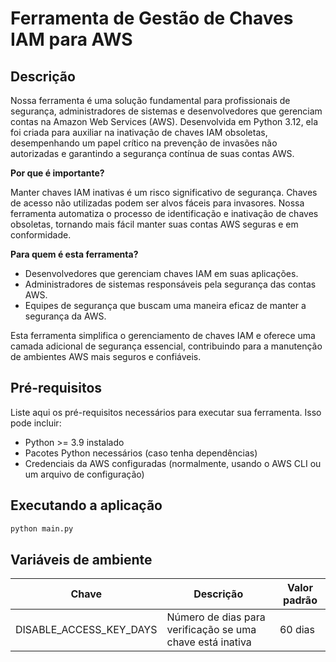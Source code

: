 # Ferramenta de Gestão de Chaves IAM para AWS

## Descrição

Nossa ferramenta é uma solução fundamental para profissionais de segurança, administradores de sistemas e desenvolvedores que gerenciam contas na Amazon Web Services (AWS). Desenvolvida em Python 3.12, ela foi criada para auxiliar na inativação de chaves IAM obsoletas, desempenhando um papel crítico na prevenção de invasões não autorizadas e garantindo a segurança contínua de suas contas AWS.

**Por que é importante?** 

Manter chaves IAM inativas é um risco significativo de segurança. Chaves de acesso não utilizadas podem ser alvos fáceis para invasores. Nossa ferramenta automatiza o processo de identificação e inativação de chaves obsoletas, tornando mais fácil manter suas contas AWS seguras e em conformidade.

**Para quem é esta ferramenta?**

- Desenvolvedores que gerenciam chaves IAM em suas aplicações.
- Administradores de sistemas responsáveis pela segurança das contas AWS.
- Equipes de segurança que buscam uma maneira eficaz de manter a segurança da AWS.

Esta ferramenta simplifica o gerenciamento de chaves IAM e oferece uma camada adicional de segurança essencial, contribuindo para a manutenção de ambientes AWS mais seguros e confiáveis.

## Pré-requisitos

Liste aqui os pré-requisitos necessários para executar sua ferramenta. Isso pode incluir:

- Python >= 3.9 instalado
- Pacotes Python necessários (caso tenha dependências)
- Credenciais da AWS configuradas (normalmente, usando o AWS CLI ou um arquivo de configuração)


## Executando a aplicação

```bash
python main.py
```


## Variáveis de ambiente

| Chave      | Descrição | Valor padrão |
| ----------- | ----------- | ----------- |
| DISABLE_ACCESS_KEY_DAYS | Número de dias para verificação se uma chave está inativa | 60 dias |